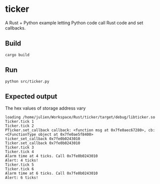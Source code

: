 # ticker
A Rust + Python example letting Python code call Rust code and set callbacks.
## Build

```
cargo build
```

## Run

```
python src/ticker.py
```

## Expected output
The hex values of storage address vary

```
loading /home/julien/Workspace/Rust/ticker/target/debug/libticker.so
Ticker.tick 1
Ticker.tick 2
PTicker.set_callback callback: <function msg at 0x7fe0aec67280>, cb: <CFunctionType object at 0x7fe0ae5f8400>
ticker_set_callback 0x7fe0b0243010
Ticker.set_callback 0x7fe0b0243010
Ticker.tick 3
Ticker.tick 4
Alarm time at 4 ticks. Call 0x7fe0b0243010
Alert: 4 ticks!
Ticker.tick 5
Ticker.tick 6
Alarm time at 6 ticks. Call 0x7fe0b0243010
Alert: 6 ticks!
```
